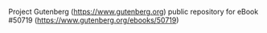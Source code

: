 Project Gutenberg (https://www.gutenberg.org) public repository for
eBook #50719 (https://www.gutenberg.org/ebooks/50719)
